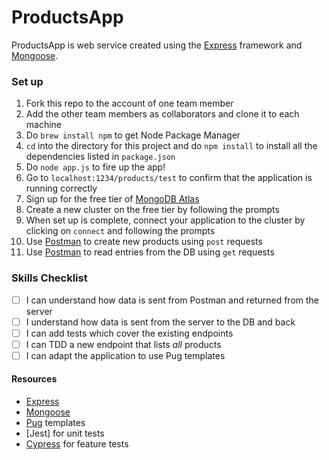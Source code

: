 # ProductsApp

ProductsApp is web service created using the [Express](https://expressjs.com/) framework and [Mongoose](https://mongoosejs.com/).

### Set up

1. Fork this repo to the account of one team member
2. Add the other team members as collaborators and clone it to each machine
3. Do `brew install npm` to get Node Package Manager
4. `cd` into the directory for this project and do `npm install` to install all the dependencies listed in `package.json`
5. Do `node app.js` to fire up the app!
6. Go to `localhost:1234/products/test` to confirm that the application is running correctly
7. Sign up for the free tier of [MongoDB Atlas](https://www.mongodb.com/cloud/atlas/)
8. Create a new cluster on the free tier by following the prompts
9. When set up is complete, connect your application to the cluster by clicking on `connect` and following the prompts
10. Use [Postman](https://www.getpostman.com/downloads/) to create new products using `post` requests
11. Use [Postman](https://www.getpostman.com/downloads/) to read entries from the DB using `get` requests

### Skills Checklist

- [ ] I can understand how data is sent from Postman and returned from the server
- [ ] I understand how data is sent from the server to the DB and back
- [ ] I can add tests which cover the existing endpoints
- [ ] I can TDD a new endpoint that lists _all_ products
- [ ] I can adapt the application to use Pug templates

#### Resources

* [Express](https://expressjs.com/)
* [Mongoose](https://mongoosejs.com/)
* [Pug](https://pugjs.org/api/getting-started.html) templates
* [Jest] for unit tests
* [Cypress](https://www.cypress.io/) for feature tests

